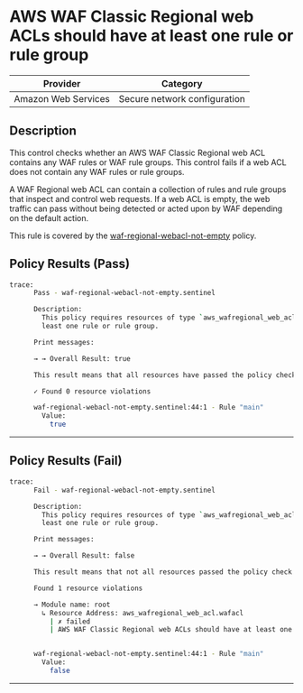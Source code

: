 # AWS WAF Classic Regional web ACLs should have at least one rule or rule group

| Provider            | Category                     |
|---------------------|------------------------------|
| Amazon Web Services | Secure network configuration |

## Description

This control checks whether an AWS WAF Classic Regional web ACL contains any WAF rules or WAF rule groups. This control fails if a web ACL does not contain any WAF rules or rule groups.

A WAF Regional web ACL can contain a collection of rules and rule groups that inspect and control web requests. If a web ACL is empty, the web traffic can pass without being detected or acted upon by WAF depending on the default action.

This rule is covered by the [waf-regional-webacl-not-empty](../../policies/waf-regional-webacl-not-empty.sentinel) policy.

## Policy Results (Pass)
```bash
trace:
      Pass - waf-regional-webacl-not-empty.sentinel

      Description:
        This policy requires resources of type `aws_wafregional_web_acl` to have at
        least one rule or rule group.

      Print messages:

      → → Overall Result: true

      This result means that all resources have passed the policy check for the policy waf-regional-webacl-not-empty.

      ✓ Found 0 resource violations

      waf-regional-webacl-not-empty.sentinel:44:1 - Rule "main"
        Value:
          true
```

---

## Policy Results (Fail)
```bash
trace:
      Fail - waf-regional-webacl-not-empty.sentinel

      Description:
        This policy requires resources of type `aws_wafregional_web_acl` to have at
        least one rule or rule group.

      Print messages:

      → → Overall Result: false

      This result means that not all resources passed the policy check and the protected behavior is not allowed for the policy waf-regional-webacl-not-empty.

      Found 1 resource violations

      → Module name: root
        ↳ Resource Address: aws_wafregional_web_acl.wafacl
          | ✗ failed
          | AWS WAF Classic Regional web ACLs should have at least one rule or rule group. Refer to https://docs.aws.amazon.com/securityhub/latest/userguide/waf-controls.html#waf-4 for more details.


      waf-regional-webacl-not-empty.sentinel:44:1 - Rule "main"
        Value:
          false
```

---